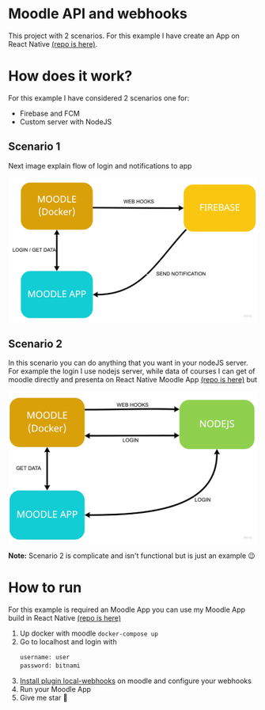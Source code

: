 # Moodle API and webhooks

This project with 2 scenarios. For this example I have create an App on React Native [(repo is here)](https://github.com/CrisRonda/ReactNative-Moodle). 

# How does it work?
For this example I have considered 2 scenarios one for: 
- Firebase and FCM
- Custom server with NodeJS
## Scenario 1
Next image explain flow of login and notifications to app 
<div style='margin-bottom: 8px'>
<img align="center" src="screenshots/firebase.jpg"/>
</div>

## Scenario 2 
In this scenario you can do anything that you want in your nodeJS server.
For example the login I use nodejs server, while data of courses I can get of moodle directly and presenta on React Native Moodle App [(repo is here)](https://github.com/CrisRonda/ReactNative-Moodle) but
<div style='margin-bottom: 8px'>
<img align="center" src="screenshots/example.jpg"/>
</div>

**Note:** Scenario 2 is complicate and isn't functional but is just an example 😉

# How to run
For this example is required an Moodle App you can use my Moodle App build in React Native [(repo is here)](https://github.com/CrisRonda/ReactNative-Moodle)

1. Up docker with moodle `docker-compose up`
2. Go to localhost and login with 
   ```txt
   username: user
   password: bitnami
   ```
3. [Install plugin local-webhooks](https://moodle.org/plugins/local_webhooks) on moodle and configure your webhooks
4. Run your Moodle App 
5. Give me star 😬